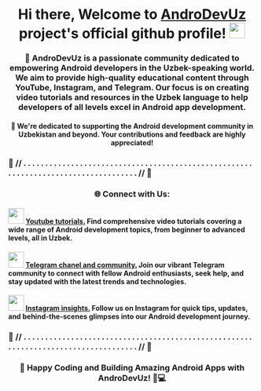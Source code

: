 <h1 align="center">Hi there, Welcome to <a href="https://t.me/androDevUzChannel" target="_blank">AndroDevUz</a> project's official github profile!
<img src="https://github.com/blackcater/blackcater/raw/main/images/Hi.gif" height="32"/></h1>
<h3 align="center">🚀 AndroDevUz is a passionate community dedicated to empowering Android developers in the Uzbek-speaking world. We aim to provide high-quality educational content through YouTube, Instagram, and Telegram. Our focus is on creating video tutorials and resources in the Uzbek language to help developers of all levels excel in Android app development.</h3>

<h4 align="center">🙏 We're dedicated to supporting the Android development community in Uzbekistan and beyond. Your contributions and feedback are highly appreciated!</h4>

<h3> 📌 // . . . . . . . . . . . . . . . . . . . . . . . . . . . . . . . . . . . . . . . . . . . . . . . . . . . . . . . . . . . . . . . . . . . . . . . . . . . . . . . . . . . // 📌 </h3>

<h3 align="center"> 🌐 Connect with Us: </h3>

<h4> <img src="https://www.iconpacks.net/icons/2/free-youtube-logo-icon-2431-thumb.png" height="32"/>
<a href="https://Youtube.com/@androDevUz" target="_blank">Youtube tutorials.</a> Find comprehensive video tutorials covering a wide range of Android development topics, from beginner to advanced levels, all in Uzbek. </h4> 

<h4> <img src="https://upload.wikimedia.org/wikipedia/commons/thumb/8/83/Telegram_2019_Logo.svg/1200px-Telegram_2019_Logo.svg.png" height="32"/>
<a href="https://t.me/androDevUzChannel" target="_blank">Telegram chanel and community.</a> Join our vibrant Telegram community to connect with fellow Android enthusiasts, seek help, and stay updated with the latest trends and technologies. </h4>
 
<h4> <img src="https://upload.wikimedia.org/wikipedia/commons/thumb/a/a5/Instagram_icon.png/2048px-Instagram_icon.png" height="32"/>
<a href="https://Instagram.com/androdev.uz" target="_blank">Instagram insights.</a> Follow us on Instagram for quick tips, updates, and behind-the-scenes glimpses into our Android development journey. </h4>

<h3> 📌 // . . . . . . . . . . . . . . . . . . . . . . . . . . . . . . . . . . . . . . . . . . . . . . . . . . . . . . . . . . . . . . . . . . . . . . . . . . . . . . . . . . . // 📌 </h3>

<h3 align="center"> 🚀 Happy Coding and Building Amazing Android Apps with AndroDevUz! 📱💻 </h3>
